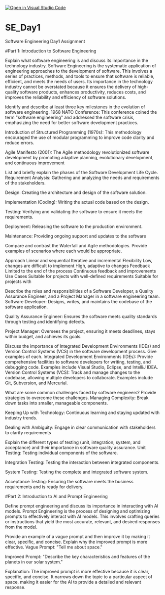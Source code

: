 [![Open in Visual Studio Code](https://classroom.github.com/assets/open-in-vscode-2e0aaae1b6195c2367325f4f02e2d04e9abb55f0b24a779b69b11b9e10269abc.svg)](https://classroom.github.com/online_ide?assignment_repo_id=18420586&assignment_repo_type=AssignmentRepo)
# SE_Day1
Software Engineering Day1 Assignment

#Part 1: Introduction to Software Engineering

Explain what software engineering is and discuss its importance in the technology industry.
Software Engineering is the systematic application of engineering approaches to the development of software. This involves a series of practices, methods, and tools to ensure that software is reliable, efficient, and meets the needs of users. Its importance in the technology industry cannot be overstated because it ensures the delivery of high-quality software products, enhances productivity, reduces costs, and improves the reliability and efficiency of software solutions.

Identify and describe at least three key milestones in the evolution of software engineering.
1968 NATO Conference: This conference coined the term "software engineering" and addressed the software crisis, emphasizing the need for better software development practices.

Introduction of Structured Programming (1970s): This methodology encouraged the use of modular programming to improve code clarity and reduce errors.

Agile Manifesto (2001): The Agile methodology revolutionized software development by promoting adaptive planning, evolutionary development, and continuous improvement

List and briefly explain the phases of the Software Development Life Cycle.
Requirement Analysis: Gathering and analyzing the needs and requirements of the stakeholders.

Design: Creating the architecture and design of the software solution.

Implementation (Coding): Writing the actual code based on the design.

Testing: Verifying and validating the software to ensure it meets the requirements.

Deployment: Releasing the software to the production environment.

Maintenance: Providing ongoing support and updates to the software

Compare and contrast the Waterfall and Agile methodologies. Provide examples of scenarios where each would be appropriate.

Approach	Linear and sequential	Iterative and incremental
Flexibility	Low, changes are difficult to implement	High, adaptive to changes
Feedback	Limited to the end of the process	Continuous feedback and improvements
Use Cases	Suitable for projects with well-defined requirements	Suitable for projects with

Describe the roles and responsibilities of a Software Developer, a Quality Assurance Engineer, and a Project Manager in a software engineering team.
Software Developer: Designs, writes, and maintains the codebase of the software application.

Quality Assurance Engineer: Ensures the software meets quality standards through testing and identifying defects.

Project Manager: Oversees the project, ensuring it meets deadlines, stays within budget, and achieves its goals.

Discuss the importance of Integrated Development Environments (IDEs) and Version Control Systems (VCS) in the software development process. Give examples of each.
Integrated Development Environments (IDEs): Provide comprehensive facilities to software developers for writing, testing, and debugging code. Examples include Visual Studio, Eclipse, and IntelliJ IDEA. Version Control Systems (VCS): Track and manage changes to the codebase, allowing multiple developers to collaborate. Examples include Git, Subversion, and Mercurial.

What are some common challenges faced by software engineers? Provide strategies to overcome these challenges.
Managing Complexity: Break down tasks into smaller, manageable components.

Keeping Up with Technology: Continuous learning and staying updated with industry trends.

Dealing with Ambiguity: Engage in clear communication with stakeholders to clarify requirements

Explain the different types of testing (unit, integration, system, and acceptance) and their importance in software quality assurance.
Unit Testing: Testing individual components of the software.

Integration Testing: Testing the interaction between integrated components.

System Testing: Testing the complete and integrated software system.

Acceptance Testing: Ensuring the software meets the business requirements and is ready for delivery.

#Part 2: Introduction to AI and Prompt Engineering


Define prompt engineering and discuss its importance in interacting with AI models.
Prompt Engineering is the process of designing and optimizing prompts to effectively interact with AI models. This involves crafting queries or instructions that yield the most accurate, relevant, and desired responses from the model.

Provide an example of a vague prompt and then improve it by making it clear, specific, and concise. Explain why the improved prompt is more effective.
Vague Prompt: "Tell me about space."

Improved Prompt: "Describe the key characteristics and features of the planets in our solar system."

Explanation: The improved prompt is more effective because it is clear, specific, and concise. It narrows down the topic to a particular aspect of space, making it easier for the AI to provide a detailed and relevant response.
